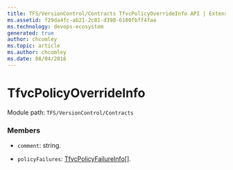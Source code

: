 ```yaml
---
title: TFS/VersionControl/Contracts TfvcPolicyOverrideInfo API | Extensions for Azure DevOps Services
ms.assetid: f29da4fc-ab21-2c81-d398-6100fbff4faa
ms.technology: devops-ecosystem
generated: true
author: chcomley
ms.topic: article
ms.author: chcomley
ms.date: 08/04/2016
---
```


# TfvcPolicyOverrideInfo

Module path: `TFS/VersionControl/Contracts`


### Members

* `comment`: string. 

* `policyFailures`: [TfvcPolicyFailureInfo](../../../TFS/VersionControl/Contracts/TfvcPolicyFailureInfo.md)[]. 

